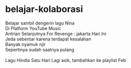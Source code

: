 # belajar-kolaborasi
Belajar sambil dengerin lagu Nina <br>
Di Platform YouTube Music <br>
Antrian Selanjutnya For Revenge : jakarta Hari Ini <br>
Jeda sebentar karena terdapat kesalahan <br>
Banyak nyamuk njir <br>
Sepertinya sudah saatnya pulang <br> <br>
Lagu Hindia Satu Hari Lagi asik, tambahkan ke playlist Feb
